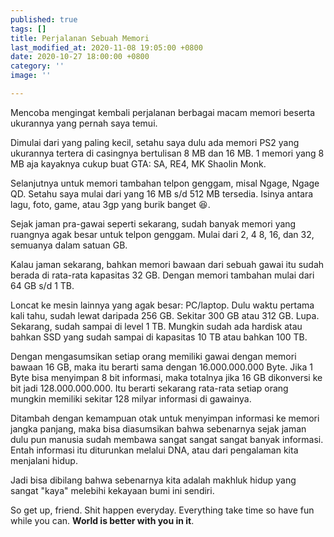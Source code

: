 ```yaml
---
published: true
tags: []
title: Perjalanan Sebuah Memori
last_modified_at: 2020-11-08 19:05:00 +0800
date: 2020-10-27 18:00:00 +0800
category: ''
image: ''

---
```

Mencoba mengingat kembali perjalanan berbagai macam memori beserta ukurannya yang pernah saya temui.

Dimulai dari yang paling kecil, setahu saya dulu ada memori PS2 yang ukurannya tertera di casingnya bertulisan 8 MB dan 16 MB. 1 memori yang 8 MB aja kayaknya cukup buat GTA: SA, RE4, MK Shaolin Monk.

Selanjutnya untuk memori tambahan telpon genggam, misal Ngage, Ngage QD. Setahu saya mulai dari yang 16 MB s/d 512 MB tersedia. Isinya antara lagu, foto, game, atau 3gp yang burik banget :laughing:.

Sejak jaman pra-gawai seperti sekarang, sudah banyak memori yang ruangnya agak besar untuk telpon genggam. Mulai dari 2, 4 8, 16, dan 32, semuanya dalam satuan GB.

Kalau jaman sekarang, bahkan memori bawaan dari sebuah gawai itu sudah berada di rata-rata kapasitas 32 GB. Dengan memori tambahan mulai dari 64 GB s/d 1 TB.

Loncat ke mesin lainnya yang agak besar: PC/laptop. Dulu waktu pertama kali tahu, sudah lewat daripada 256 GB. Sekitar 300 GB atau 312 GB. Lupa. Sekarang, sudah sampai di level 1 TB. Mungkin sudah ada hardisk atau bahkan SSD yang sudah sampai di kapasitas 10 TB atau bahkan 100 TB.

Dengan mengasumsikan setiap orang memiliki gawai dengan memori bawaan 16 GB, maka itu berarti sama dengan 16.000.000.000 Byte. Jika 1 Byte bisa menyimpan 8 bit informasi, maka totalnya jika 16 GB dikonversi ke bit jadi 128.000.000.000. Itu berarti sekarang rata-rata setiap orang mungkin memiliki sekitar 128 milyar informasi di gawainya.

Ditambah dengan kemampuan otak untuk menyimpan informasi ke memori jangka panjang, maka bisa diasumsikan bahwa sebenarnya sejak jaman dulu pun manusia sudah membawa sangat sangat sangat banyak informasi. Entah informasi itu diturunkan melalui DNA, atau dari pengalaman kita menjalani hidup.

Jadi bisa dibilang bahwa sebenarnya kita adalah makhluk hidup yang sangat "kaya" melebihi kekayaan bumi ini sendiri.

So get up, friend. Shit happen everyday. Everything take time so have fun while you can. **World is better with you in it**.